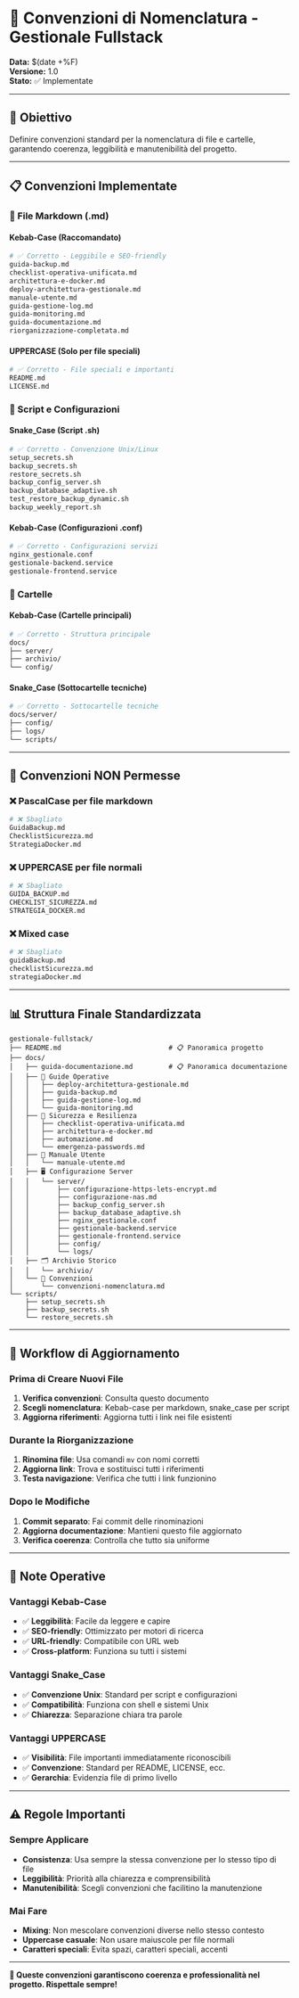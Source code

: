 # 📝 Convenzioni di Nomenclatura - Gestionale Fullstack

**Data:** $(date +%F)  
**Versione:** 1.0  
**Stato:** ✅ Implementate  

---

## 🎯 Obiettivo

Definire convenzioni standard per la nomenclatura di file e cartelle, garantendo coerenza, leggibilità e manutenibilità del progetto.

---

## 📋 Convenzioni Implementate

### **📄 File Markdown (.md)**

#### **Kebab-Case (Raccomandato)**
```bash
# ✅ Corretto - Leggibile e SEO-friendly
guida-backup.md
checklist-operativa-unificata.md
architettura-e-docker.md
deploy-architettura-gestionale.md
manuale-utente.md
guida-gestione-log.md
guida-monitoring.md
guida-documentazione.md
riorganizzazione-completata.md
```

#### **UPPERCASE (Solo per file speciali)**
```bash
# ✅ Corretto - File speciali e importanti
README.md
LICENSE.md
```

### **🔧 Script e Configurazioni**

#### **Snake_Case (Script .sh)**
```bash
# ✅ Corretto - Convenzione Unix/Linux
setup_secrets.sh
backup_secrets.sh
restore_secrets.sh
backup_config_server.sh
backup_database_adaptive.sh
test_restore_backup_dynamic.sh
backup_weekly_report.sh
```

#### **Kebab-Case (Configurazioni .conf)**
```bash
# ✅ Corretto - Configurazioni servizi
nginx_gestionale.conf
gestionale-backend.service
gestionale-frontend.service
```

### **📁 Cartelle**

#### **Kebab-Case (Cartelle principali)**
```bash
# ✅ Corretto - Struttura principale
docs/
├── server/
├── archivio/
└── config/
```

#### **Snake_Case (Sottocartelle tecniche)**
```bash
# ✅ Corretto - Sottocartelle tecniche
docs/server/
├── config/
├── logs/
└── scripts/
```

---

## 🚫 Convenzioni NON Permesse

### **❌ PascalCase per file markdown**
```bash
# ❌ Sbagliato
GuidaBackup.md
ChecklistSicurezza.md
StrategiaDocker.md
```

### **❌ UPPERCASE per file normali**
```bash
# ❌ Sbagliato
GUIDA_BACKUP.md
CHECKLIST_SICUREZZA.md
STRATEGIA_DOCKER.md
```

### **❌ Mixed case**
```bash
# ❌ Sbagliato
guidaBackup.md
checklistSicurezza.md
strategiaDocker.md
```

---

## 📊 Struttura Finale Standardizzata

```
gestionale-fullstack/
├── README.md                           # 📋 Panoramica progetto
├── docs/
│   ├── guida-documentazione.md         # 📋 Panoramica documentazione
│   ├── 🚀 Guide Operative
│   │   ├── deploy-architettura-gestionale.md
│   │   ├── guida-backup.md
│   │   ├── guida-gestione-log.md
│   │   └── guida-monitoring.md
│   ├── 🔐 Sicurezza e Resilienza
│   │   ├── checklist-operativa-unificata.md
│   │   ├── architettura-e-docker.md
│   │   ├── automazione.md
│   │   └── emergenza-passwords.md
│   ├── 👥 Manuale Utente
│   │   └── manuale-utente.md
│   ├── 🖥️ Configurazione Server
│   │   └── server/
│   │       ├── configurazione-https-lets-encrypt.md
│   │       ├── configurazione-nas.md
│   │       ├── backup_config_server.sh
│   │       ├── backup_database_adaptive.sh
│   │       ├── nginx_gestionale.conf
│   │       ├── gestionale-backend.service
│   │       ├── gestionale-frontend.service
│   │       ├── config/
│   │       └── logs/
│   ├── 🗂️ Archivio Storico
│   │   └── archivio/
│   └── 📝 Convenzioni
│       └── convenzioni-nomenclatura.md
└── scripts/
    ├── setup_secrets.sh
    ├── backup_secrets.sh
    └── restore_secrets.sh
```

---

## 🔄 Workflow di Aggiornamento

### **Prima di Creare Nuovi File**
1. **Verifica convenzioni**: Consulta questo documento
2. **Scegli nomenclatura**: Kebab-case per markdown, snake_case per script
3. **Aggiorna riferimenti**: Aggiorna tutti i link nei file esistenti

### **Durante la Riorganizzazione**
1. **Rinomina file**: Usa comandi `mv` con nomi corretti
2. **Aggiorna link**: Trova e sostituisci tutti i riferimenti
3. **Testa navigazione**: Verifica che tutti i link funzionino

### **Dopo le Modifiche**
1. **Commit separato**: Fai commit delle rinominazioni
2. **Aggiorna documentazione**: Mantieni questo file aggiornato
3. **Verifica coerenza**: Controlla che tutto sia uniforme

---

## 📝 Note Operative

### **Vantaggi Kebab-Case**
- ✅ **Leggibilità**: Facile da leggere e capire
- ✅ **SEO-friendly**: Ottimizzato per motori di ricerca
- ✅ **URL-friendly**: Compatibile con URL web
- ✅ **Cross-platform**: Funziona su tutti i sistemi

### **Vantaggi Snake_Case**
- ✅ **Convenzione Unix**: Standard per script e configurazioni
- ✅ **Compatibilità**: Funziona con shell e sistemi Unix
- ✅ **Chiarezza**: Separazione chiara tra parole

### **Vantaggi UPPERCASE**
- ✅ **Visibilità**: File importanti immediatamente riconoscibili
- ✅ **Convenzione**: Standard per README, LICENSE, ecc.
- ✅ **Gerarchia**: Evidenzia file di primo livello

---

## ⚠️ Regole Importanti

### **Sempre Applicare**
- **Consistenza**: Usa sempre la stessa convenzione per lo stesso tipo di file
- **Leggibilità**: Priorità alla chiarezza e comprensibilità
- **Manutenibilità**: Scegli convenzioni che facilitino la manutenzione

### **Mai Fare**
- **Mixing**: Non mescolare convenzioni diverse nello stesso contesto
- **Uppercase casuale**: Non usare maiuscole per file normali
- **Caratteri speciali**: Evita spazi, caratteri speciali, accenti

---

**📝 Queste convenzioni garantiscono coerenza e professionalità nel progetto. Rispettale sempre!**